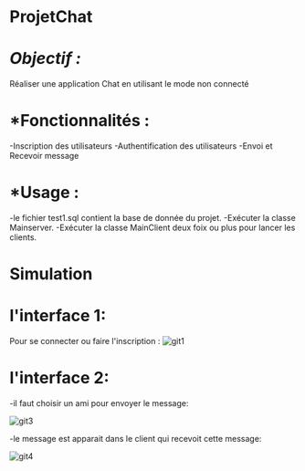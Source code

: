 # ProjetChat
# *****Objectif :***** 
Réaliser une application Chat en utilisant le mode non connecté 
# *****Fonctionnalités :****
-Inscription des utilisateurs
-Authentification des utilisateurs
-Envoi et Recevoir message
# *****Usage :****
-le fichier test1.sql contient la base de donnée du projet.
-Exécuter la classe Mainserver.
-Exécuter la classe MainClient deux foix ou plus pour lancer les clients.
# ****Simulation****
# **l'interface 1:**
  
Pour se connecter ou faire l'inscription :
![git1](https://user-images.githubusercontent.com/108548578/212135762-a645ca54-cf69-4a4d-812d-c3b3c43f0998.PNG)

# **l'interface 2:**

-il faut choisir un ami pour envoyer le message:

![git3](https://user-images.githubusercontent.com/108548578/212137487-0d02c6cd-8a22-4f80-9699-6419362c627d.PNG)

-le message est apparait dans le client qui recevoit cette message:

![git4](https://user-images.githubusercontent.com/108548578/212138060-94b2e8ba-b17e-43db-97da-88d1aa145585.PNG)

 
